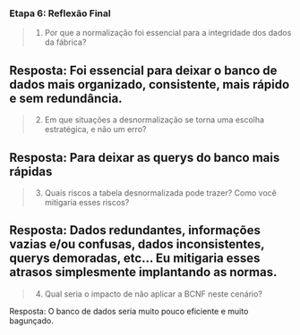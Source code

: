 ### **Etapa 6: Reflexão Final**


> 1. Por que a normalização foi essencial para a integridade dos dados da fábrica?

Resposta: Foi essencial para deixar o banco de dados mais organizado, consistente, mais rápido e sem redundância.
---
> 2. Em que situações a desnormalização se torna uma escolha estratégica, e não um erro?

Resposta: Para deixar as querys do banco mais rápidas
---
> 3. Quais riscos a tabela desnormalizada pode trazer? Como você mitigaria esses riscos?

Resposta: Dados redundantes, informações vazias e/ou confusas, dados inconsistentes, querys demoradas, etc... Eu mitigaria esses atrasos simplesmente implantando as normas.
---
> 4. Qual seria o impacto de não aplicar a BCNF neste cenário?

Resposta: O banco de dados seria muito pouco eficiente e muito bagunçado.


